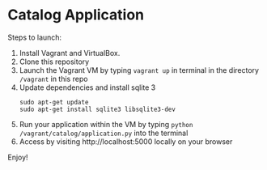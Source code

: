 Catalog Application
=============
Steps to launch:

1. Install Vagrant and VirtualBox.
2. Clone this repository
3. Launch the Vagrant VM by typing `vagrant up` in terminal in the directory `/vagrant` in this repo
4. Update dependencies and install sqlite 3
    ```
    sudo apt-get update
    sudo apt-get install sqlite3 libsqlite3-dev
    ```
5. Run your application within the VM by typing `python /vagrant/catalog/application.py` into the terminal
6. Access by visiting http://localhost:5000 locally on your browser

Enjoy!
